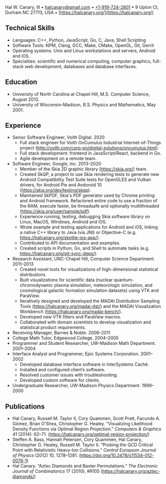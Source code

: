 <div style="display: none;">

Hal W Canary III - 2020 Resume
==============================

</div>
<div class="tightmargins nolink">
<div class="centered">

Hal W. Canary, III
• [halcanary@gmail.com](mailto:halcanary@gmail.com)
• [+1-919-724-2801](tel:+1-919-724-280)
• 9 Upton Ct, Durham NC 27713, USA
• [https://halcanary.org/](https://halcanary.org/)

</div>

Technical Skills
----------------

*   Languages: C++, Python, JavaScript, Go, C, Java, Shell Scripting
*   Software Tools: NPM, Clang, GCC, Make, CMake, OpenGL, Git, Gerrit
*   Operating systems: Unix and Linux workstations and servers, Android and iOS.
*   Specialties: scientific and numerical computing, computer graphics,
    full-stack web development, databases and database interfaces.

Education
---------

*   University of North Carolina at Chapel Hill, M.S. Computer Science, August 2013.
*   University of Wisconsin-Madison, B.S. Physics and Mathematics, May 2001.

Experience
----------

*   Senior Software Engineer, Voith Digital. 2020
    *   Full stack engineer for
        Voith OnCumulus Industrial Internet-of-Things project
        (<http://voith.com/corp-en/digital-solutions/oncumulus.html>).
    *   Full stack development: frontend in JavaScript/React, backend in Go.
    *   Agile development on a remote team.
*   Software Engineer, Google, Inc. 2013–2020
    *   Member of the Skia 2D graphic library (<https://skia.org/>) team.
    *   Created SkQP, a project to use Skia rendering tests to generate new
        Android Compatibility Test Suite tests for OpenGLES and Vulkan drivers,
        for Android Pie and Andoroid 10
        (<https://skia.org/dev/testing/skqp>).
    *   Maintained SkPDF, Skia's PDF generator used by Chrome printing and
        Android framework. Refactored entire code to use a fraction of the RAM,
        execute faster, be threadsafe and optionally multithreaded
        (<https://skia.org/user/sample/pdf>).
    *   Experience running, testing, debugging Skia software library on Linux,
        MacOS, Windows, Android and iOS.
    *   Wrote example and testing applications for Android and iOS, linking a
        native C++ library to Java (via JNI) or Objective-C (e.g.
        <https://halcanary.org/skottie-ios-app/>).
    *   Contributed to API documentation and examples.
    *   Created scripts in Python, Go, and Shell to automate tasks (e.g.
        <https://halcanary.org/git-sync-deps/>).
*   Research Assistant, UNC-Chapel Hill, Computer Science Department. 2011–2013
    *   Created novel tools for visualizations of high-dimensional statistical distributions.
    *   Built visualizations for scientific data (nuclear quantum-chromodynamic
        plasma simulation, meteorologic simulation, and cosmological galactic
        formation simulation datasets) using VTK and ParaView.
    *   Iteratively designed and developed the MADAI Distribution Sampling Tools
        (<https://halcanary.org/madai-dst/>)
        and the MADAI Visualization Workbench
        (<https://halcanary.org/madai-bench/>).
    *   Developed new VTK filters and ParaView macros.
    *   Collaborated with domain scientists to develop visualization and
        statistical product requirements.
*   Receiving Manager, Barnes & Noble. 2006–2011
*   College Math Tutor, Edgewood College. 2004–2005
*   Programmer and Student Researcher, UW-Madison Math Department. 2001–2004
*   Interface Analyst and Programmer, Epic Systems Corporation. 2001–2002
    *   Developed database interface software in InterSystems Caché.
    *   Installed and configured client’s software.
    *   Resolved customer issues with troubleshooting.
    *   Developed custom software for clients.
*   Undergraduate Researcher, UW-Madison Physics Department. 1999–2000

Publications
------------

*   Hal Canary, Russell M. Taylor II, Cory Quammen, Scott Pratt, Facundo A.
    Gómez, Brian O'Shea, Christopher G. Healey. “Visualizing Likelihood Density
    Functions via Optimal Region Projection.” _Computers & Graphics_ 41 (2014):
    62–71.
    (<https://halcanary.org/optimal-region-projection/>)
*   Steffen A. Bass, Hannah Petersen, Cory Quammen, Hal Canary, Christopher G.
    Healey, Russell M. Taylor II. “Probing the QCD Critical Point with
    Relativistic Heavy-Ion Collisions.” _Central European Journal of Physics_
    (2012) 10, 1278–1281.  (<https://doi.org/10.2478/s11534-012-0076-1>)
*   Hal Canary. “Aztec Diamonds and Baxter Permutations.” _The Electronic
    Journal of Combinatorics_ 17 (2010), #R105
    (<https://halcanary.org/aztec-diamonds/>)

</div>
